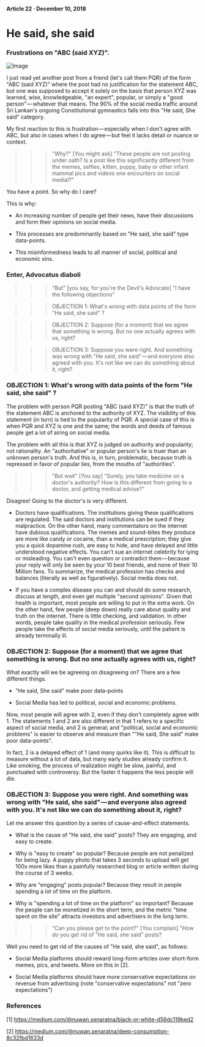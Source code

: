 #### Article 22 · December 10, 2018

# He said, she said

### Frustrations on "ABC (said XYZ)".

![Image](https://cdn-images-1.medium.com/max/800/0*lZfkPg5xwzsAG9be.jpg)

I just read yet another post from a friend (let's call them PQR) of the form "ABC (said XYZ)" where the post had no justification for the statement ABC, but one was supposed to accept it solely on the basis that person XYZ was learned, wise, knowledgeable, "an expert", popular, or simply a "good person" — whatever that means. The 90% of the social media traffic around Sri Lankan's ongoing Constitutional gymnastics falls into this "He said, She said" category.

My first reaction to this is frustration — especially when I don't agree with ABC, but also in cases when I do agree — but feel it lacks detail or nuance or context.

>>> "Why?" [You might ask] "These people are not posting under oath? Is a post like this significantly different from the memes, selfies, kitten, puppy, baby or other infant mammal pics and videos one encounters on social medial?"

You have a point. So why do I care?

This is why:

* An increasing number of people get their news, have their discussions and form their opinions on social media.

* This processes are predominantly based on "He said, she said" type data-points.

* This misinformedness leads to all manner of social, political and economic sins.

### Enter, Advocatus diaboli

>>> "But" [you say, for you're the Devil's Advocate] "I have the following objections"

>>> OBJECTION 1: What's wrong with data points of the form "He said, she said" ?

>>> OBJECTION 2: Suppose (for a moment) that we agree that something is wrong. But no one actually agrees with us, right?

>>> OBJECTION 3: Suppose you were right. And something was wrong with "He said, she said" — and everyone also agreed with you. It's not like we can do something about it, right?

### OBJECTION 1: What's wrong with data points of the form "He said, she said" ?

The problem with person PQR posting "ABC (said XYZ)" is that the truth of the statement ABC is anchored to the authority of XYZ. The visibility of this statement (in turn) is tied to the popularity of PQR. A special case of this is when PQR and XYZ is one and the same; the words and deeds of famous people get a lot of airing on social media.

The problem with all this is that XYZ is judged on authority and popularity; not rationality. An "authoritative" or popular person's lie is truer than an unknown person's truth. And this is, in turn, problematic, because truth is repressed in favor of popular lies, from the mouths of "authorities".

>>> "But wait" [You say] "Surely, you take medicine on a doctor's authority? How is this different from going to a doctor, and getting medical advise?"

Disagree! Going to the doctor's is very different.

* Doctors have qualifications. The institutions giving these qualifications are regulated. The said doctors and institutions can be sued if they malpractice. On the other hand, many commentators on the internet have dubious qualifications. The memes and sound-bites they produce are more like candy or cocaine, than a medical prescription; they give you a quick dopamine rush, are easy to hide, and have delayed and little understood negative effects. You can't sue an internet celebrity for lying or misleading. You can't even question or contradict them — because your reply will only be seen by your 10 best friends, and none of their 10 Million fans. To summarize, the medical profession has checks and balances (literally as well as figuratively). Social media does not.

* If you have a complex disease you can and should do some research, discuss at length, and even get multiple "second opinions". Given that health is important, most people are willing to put in the extra work. On the other hand, few people (deep down) really care about quality and truth on the internet. There is little checking, and validation. In other words, people take quality in the medical profession seriously. Few people take the effects of social media seriously, until the patient is already terminally ill.

### OBJECTION 2: Suppose (for a moment) that we agree that something is wrong. But no one actually agrees with us, right?

What exactly will we be agreeing on disagreeing on? There are a few different things.

* "He said, She said" make poor data-points

* Social Media has led to political, social and economic problems.

Now, most people will agree with 2, even if they don't completely agree with 1. The statements 1 and 2 are also different in that 1 refers to a specific aspect of social media, and 2 is general; and "political, social and economic problems" is easier to observe and measure than ""He said, She said" make poor data-points".

In fact, 2 is a delayed effect of 1 (and many quirks like it). This is difficult to measure without a lot of data, but many early studies already confirm it. Like smoking, the process of realization might be slow, painful, and punctuated with controversy. But the faster it happens the less people will die.

### OBJECTION 3: Suppose you were right. And something was wrong with "He said, she said" — and everyone also agreed with you. It's not like we can do something about it, right?

Let me answer this question by a series of cause-and-effect statements.

* What is the cause of "He said, she said" posts? They are engaging, and easy to create.

* Why is "easy to create" so popular? Because people are not penalized for being lazy. A puppy photo that takes 3 seconds to upload will get 100x more likes than a painfully researched blog or article written during the course of 3 weeks.

* Why are "engaging" posts popular? Because they result in people spending a lot of time on the platform.

* Why is "spending a lot of time on the platform" so important? Because the people can be monetized in the short term, and the metric "time spent on the site" attracts investors and advertisers in the long term.

>>> "Can you please get to the point?" [You complain] "How do you get rid of "He said, she said" posts?

Well you need to get rid of the causes of "He said, she said", as follows:

* Social Media platforms should reward long-form articles over short-form memes, pics, and tweets. More on this in [2].

* Social Media platforms should have more conservative expectations on revenue from advertising (note "conservative expectations" not "zero expectations")

### References

[1] https://medium.com/@nuwan.senaratna/black-or-white-d56dc119bed2

[2] https://medium.com/@nuwan.senaratna/deep-consumption-8c32fbd1633d